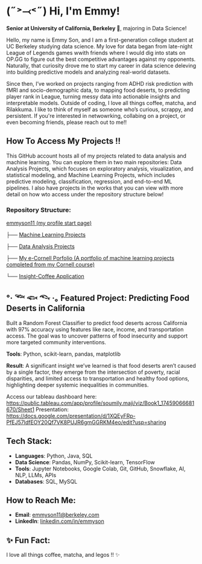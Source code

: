 #  (˶˃⤙˂˶) Hi, I'm Emmy!

**Senior at University of California, Berkeley 🐻**, majoring in Data Science!

Hello, my name is Emmy Son, and I am a first-generation college student at UC Berkeley studying data science. My love for data began from late-night League of Legends games wwith friends where I would dig into stats on OP.GG to figure out the best competitive advantages against my opponents. Naturally, that curiosity drove me to start my career in data science deleving into building predictive models and analyzing real-world datasets.

Since then, I’ve worked on projects ranging from ADHD risk prediction with fMRI and socio-demographic data, to mapping food deserts, to predicting player rank in League, turning messy data into actionable insights and interpretable models. Outside of coding, I love all things coffee, matcha, and Rilakkuma. I like to think of myself as someone who’s curious, scrappy, and persistent. If you're interested in netwowrking, collabing on a project, or even becoming friends, please reach out to me!!

## How To Access My Projects !!

This GitHub account hosts all of my projects related to data analysis and machine learning. You can explore them in two main repositories: Data Analysis Projects, which focuses on exploratory analysis, visualization, and statistical modeling, and Machine Learning Projects, which includes predictive modeling, classification, regression, and end-to-end ML pipelines. I also have projects in the works that you can view with more detail on how wto access under the repository structure below!

### Repository Structure:

[emmyson11 (my profile start page)](https://github.com/emmyson11)

├── [Machine Learning Projects](https://github.com/emmyson11/Machine-Learning-Projects)

├── [Data Analysis Projects](https://github.com/emmyson11/Data-Analysis-Projects)

├── [My e-Cornell Porfolio (A portfolio of machine learning projects completed from my Cornell course)](https://github.com/emmyson11/My-eCornell-Portfolio)

└── [Insight-Coffee Application](https://github.com/emmyson11/Insight-Coffee)

## °‧ 𓆝 𓆟 𓆞 ·｡ Featured Project: Predicting Food Deserts in California  
Built a Random Forest Classifier to predict food deserts across California with 97% accuracy using features like race, income, and transportation access. The goal was to uncover patterns of food insecurity and support more targeted community interventions.  

**Tools**: Python, scikit-learn, pandas, matplotlib

**Result**: A significant insight we’ve learned is that food deserts aren’t caused by a single factor, they emerge from the intersection of poverty, racial disparities, and limited access to transportation and healthy food options, highlighting deeper systemic inequalities in communities.

Access our tableau dashboard here: https://public.tableau.com/app/profile/soumily.maji/viz/Book1_17459066681670/Sheet1
Presentation: https://docs.google.com/presentation/d/1XQEyFRp-PfEJ57ldfEOY20Qf7VK8PUJR6gmGGRKM4eo/edit?usp=sharing

## Tech Stack:
- **Languages**: Python, Java, SQL
- **Data Science**: Pandas, NumPy, Scikit-learn, TensorFlow
- **Tools**: Jupyter Notebooks, Google Colab, Git, GitHub, Snowflake, AI, NLP, LLMs, APIs
- **Databases**: SQL, MySQL

## How to Reach Me:
- **Email**: [emmyson11@berkeley.com](mailto:emmyson11@berkeley.com)
- **LinkedIn**: [linkedin.com/in/emmyson](https://www.linkedin.com/in/emmyson)

## ✨ Fun Fact:
I love all things coffee, matcha, and legos !! ✨
